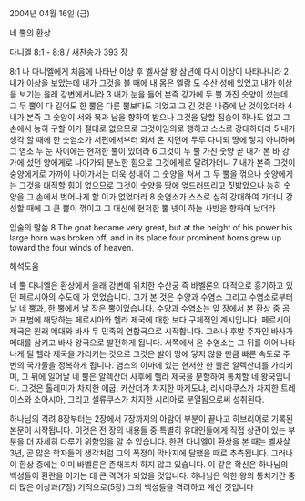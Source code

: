 2004년 04월 16일 (금)

네 뿔의 환상



다니엘 8:1 - 8:8 / 새찬송가 393 장


8:1 나 다니엘에게 처음에 나타난 이상 후 벨사살 왕 삼년에 다시 이상이 나타나니라 2 내가 이상을 보았는데 내가 그것을 볼 때에 내 몸은 엘람 도 수산 성에 있었고 내가 이상을 보기는 을래 강변에서니라 3 내가 눈을 들어 본즉 강가에 두 뿔 가진 숫양이 섰는데 그 두 뿔이 다 길어도 한 뿔은 다른 뿔보다도 기었고 그 긴 것은 나중에 난 것이었더라 4 내가 본즉 그 숫양이 서와 북과 남을 향하여 받으나 그것을 당할 짐승이 하나도 없고 그 손에서 능히 구할 이가 절대로 없으므로 그것이임의로 행하고 스스로 강대하더라 5 내가 생각 할 때에 한 숫염소가 서편에서부터 와서 온 지면에 두루 다니되 땅에 닿지 아니하며 그 염소 두 눈 사이에는 현저한 뿔이 있더라 6 그것이 두 뿔 가진 숫양 곧 내가 본 바 강가에 섰던 양에게로 나아가되 분노한 힘으로 그것에게로 달려가더니 7 내가 본즉 그것이 숭양에게로 가까이 나아가서는 더욱 성내어 그 숫양을 쳐서 그 두 뿔을 꺾으나 숫양에게는 그것을 대적할 힘이 없으므로 그것이 숫양을 땅에 엎드러뜨리고 짓밟았으나 능히 숫양을 그 손에서 벗어나게 할 이가 없었더라 8 숫염소가 스스로 심히 강대하여 가더니 강성할 때에 그 큰 뿔이 꺾이고 그 대신에 현저한 뿔 넷이 하늘 사방을 향하여 났더라

입술의 말씀
8 The goat became very great, but at the height of his power his large horn was broken off, and in its place four prominent horns grew up toward the four winds of heaven.

해석도움





네 뿔
다니엘은 환상에서 을래 강변에 위치한 수산궁 즉 바벨론의 대적으로 흥기하고 있던 페르시아의 수도에 가 있었습니다.  그가 본 것은 수양과 수염소 그리고 수염소로부터 날 네 뿔과, 한 뿔에서 날 작은 뿔이었습니다.  수양과 수염소는 앞 장에서 본 환상 중 곰과 표범에 해당하는 페르시아와 헬라 제국에 대한 보다 구체적인 계시입니다.  페르시아 제국은 원래 메대와 바사 두 민족의 연합국으로 시작합니다.  그러나 후발 주자인 바사가 메대를 삼키고 바사 왕국으로 발전하게 됩니다.  서쪽에서 온 수염소는 그 뒤를 이어 나타나게 될 헬라 제국을 가리키는 것으로 그것은 발이 땅에 닿지 않을 만큼 빠른 속도로 주변의 국가들을 정복하게 됩니다.  염소의 이마에 있는 현저한 한 뿔은 알렉산더를 가리키며, 그 뒤에 일어날 네 뿔은 알렉산더 사후에 헬라 제국을 분할하여 통치할 네 왕국입니다.  그것은 톨레미가 차지한 애굽, 카산더가 차지한 마게도냐, 리시마쿠스가 차지한 트레이스와 소아시아, 그리고 셀류쿠스가 차지한 시리아로 분열됨으로써 성취된다.

하나님의 격려
8장부터는 2장에서 7장까지의 아람어 부분이 끝나고 히브리어로 기록된 본문이 시작됩니다.  이것은 전 장의 내용들 중 특별히 유대인들에게 직접 상관이 있는 부분을 더 자세히 다루기 위함임을 알 수 있습니다.  한편 다니엘이 환상을 본 때는 벨사살 3년, 곧 많은 학자들의 생각처럼 그의 폭정이 막바지에 달했을 때로 추측됩니다.  그러나 이 환상 중에는 이미 바벨론은 존재조차 하지 않고 있습니다.  이 같은 확신은 하나님의 백성들이 환란을 이기는 데 큰 격려가 되었을 것입니다.  하나님은 악한 왕의 통치기간 중 더 많은 이상과(7장) 기적으로(5장) 그의 백성들을 격려하고 계신 것입니다